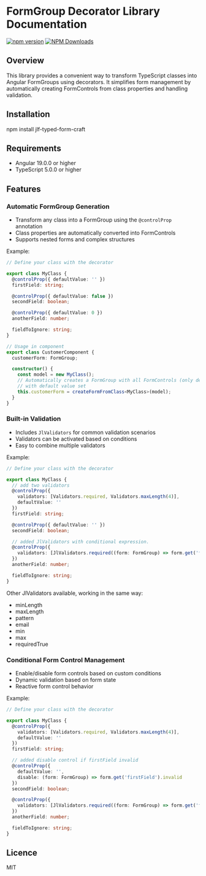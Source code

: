 # FormGroup Decorator Library Documentation
[![npm version](https://badge.fury.io/js/jlf-typed-form-craft.svg?icon=si%3Anpm)](https://badge.fury.io/js/jlf-typed-form-craft)
[![NPM Downloads](https://img.shields.io/npm/dm/jlf-typed-form-craft)](https://www.npmjs.com/package/jlf-typed-form-craft)
## Overview
This library provides a convenient way to transform TypeScript classes into Angular FormGroups using decorators. It simplifies form management by automatically creating FormControls from class properties and handling validation.

## Installation

npm install jlf-typed-form-craft

## Requirements
- Angular 19.0.0 or higher
- TypeScript 5.0.0 or higher

## Features

### Automatic FormGroup Generation
- Transform any class into a FormGroup using the `@controlProp` annotation
- Class properties are automatically converted into FormControls
- Supports nested forms and complex structures

Example:
```typescript
// Define your class with the decorator

export class MyClass {
  @controlProp({ defaultValue: '' })
  firstField: string;

  @controlProp({ defaultValue: false })
  secondField: boolean;

  @controlProp({ defaultValue: 0 })
  anotherField: number;

  fieldToIgnore: string;
}

// Usage in component
export class CustomerComponent {
  customerForm: FormGroup;

  constructor() {
    const model = new MyClass();
    // Automatically creates a FormGroup with all FormControls (only decorated) 
    // with default value set
    this.customerForm = createFormFromClass<MyClass>(model);
  }
}
```

### Built-in Validation
- Includes `JlValidators` for common validation scenarios
- Validators can be activated based on conditions
- Easy to combine multiple validators

Example:
```typescript
// Define your class with the decorator

export class MyClass {
  // add two validators
  @controlProp({
    validators: [Validators.required, Validators.maxLength(4)],
    defaultValue: ''
  })
  firstField: string;

  @controlProp({ defaultValue: '' })
  secondField: boolean;

  // added JlValidators with conditional expression.
  @controlProp({
    validators: [JlValidators.required((form: FormGroup) => form.get('firstField')?.value === 'test')]
  })
  anotherField: number;

  fieldToIgnore: string;
}
```
Other JlValidators available, working in the same way:
* minLength
* maxLength
* pattern
* email
* min
* max
* requiredTrue


### Conditional Form Control Management
- Enable/disable form controls based on custom conditions
- Dynamic validation based on form state
- Reactive form control behavior

Example:
```typescript
// Define your class with the decorator

export class MyClass {
  @controlProp({
    validators: [Validators.required, Validators.maxLength(4)],
    defaultValue: ''
  })
  firstField: string;

  // added disable control if firstField invalid
  @controlProp({
    defaultValue: '',
    disable: (form: FormGroup) => form.get('firstField').invalid
  })
  secondField: boolean;

  @controlProp({
    validators: [JlValidators.required((form: FormGroup) => form.get('firstField')?.value === 'test')]
  })
  anotherField: number;

  fieldToIgnore: string;
}
```
## Licence
MIT
